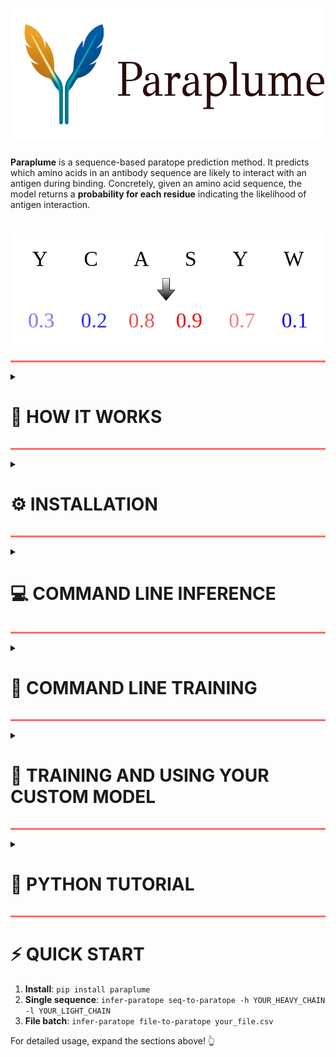 <h1 align="center">
  <img src="doc/logo.png" width="500">
</h1>

**Paraplume** is a sequence-based paratope prediction method. It predicts which amino acids in an antibody sequence are likely to interact with an antigen during binding. Concretely, given an amino acid sequence, the model returns a **probability for each residue** indicating the likelihood of antigen interaction.

<h1 align="center">
  <img src="doc/example_github.png" width="500">
</h1>

<hr style="height:3px;border:none;background-color:#ff6b6b;" />


<details>
<summary><h1>📖 HOW IT WORKS</h1></summary>

Paraplume uses supervised learning and involves three main steps:

1. **Labelling**:
   Antibody sequences are annotated with paratope labels using structural data from [SAbDab](http://opig.stats.ox.ac.uk/webapps/newsabdab/).

2. **Sequence representation**:
   Each amino acid is embedded into a high-dimensional vector using **Protein Language Model (PLM) embeddings**.

3. **Model training**:
   A **Multi-Layer Perceptron (MLP)** is trained to minimize **Binary Cross-Entropy Loss**, using PLM embeddings as inputs and paratope labels as targets.

The full workflow of Paraplume is summarized Figure B below:

![Summary](./doc/figure1.png)

</details>

<hr style="height:3px;border:none;background-color:#ff6b6b;" />


<details>
<summary><h1>⚙️ INSTALLATION</h1></summary>

It is available on PyPI and can be installed through pip.

```bash
pip install paraplume
```

We recommend installing it in a virtual environment with python >= 3.10.

</details>

<hr style="height:3px;border:none;background-color:#ff6b6b;" />


<details>
<summary><h1>💻 COMMAND LINE INFERENCE </h1></summary>

A command-line tool for predicting paratopes from antibody sequences.
`infer-paratope` provides two commands, one to infer the paratope from a unique sequence (`seq-to-paratope`) and another from a batch of sequences in the form of a csv file (`file-to-paratope`).
```bash
infer-paratope COMMAND [OPTIONS][ARGS] ...
```
Run `infer-paratope --help` to see the commands.

<details>
<summary><h2>📋 Commands</h2></summary>

<details>
<summary><h3>1. seq-to-paratope - Predict from sequence</h3></summary>

Predict paratope directly from amino acid sequences provided as command line arguments.

#### Usage
```bash
infer-paratope seq-to-paratope [OPTIONS]
```

#### Options
| Option | Type | Default | Description |
|--------|------|---------|-------------|
| `-h, --heavy-chain` | TEXT | - | Heavy chain amino acid sequence |
| `-l, --light-chain` | TEXT | - | Light chain amino acid sequence |
| `--custom-model` | PATH | None | Path to custom trained model folder |
| `--gpu` | INT | 0 | GPU device to use |
| `--large/--small` | flag | --large | Model size (large: full Paraplume, small: ESM-2 only) |

<details>
<summary><h4>Examples</h4></summary>

**Both chains:**
```bash
infer-paratope seq-to-paratope \
  -h QAYLQQSGAELVKPGASVKMSCKASDYTFTNYNMHWIKQTPGQGLEWIGAIYPGNGDTSYNQKFKGKATLTADKSSSTAYMQLSSLTSEDSAVYYCASLGSSYFDYWGQGTTLTVSS \
  -l EIVLTQSPTTMAASPGEKITITCSARSSISSNYLHWYQQKPGFSPKLLIYRTSNLASGVPSRFSGSGSGTSYSLTIGTMEAEDVATYYCHQGSNLPFTFGSGTKLEIK
```

**Heavy chain only:**
```bash
infer-paratope seq-to-paratope \
  -h QAYLQQSGAELVKPGASVKMSCKASDYTFTNYNMHWIKQTPGQGLEWIGAIYPGNGDTSYNQKFKGKATLTADKSSSTAYMQLSSLTSEDSAVYYCASLGSSYFDYWGQGTTLTVSS
```

**Light chain only:**
```bash
infer-paratope seq-to-paratope \
  -l EIVLTQSPTTMAASPGEKITITCSARSSISSNYLHWYQQKPGFSPKLLIYRTSNLASGVPSRFSGSGSGTSYSLTIGTMEAEDVATYYCHQGSNLPFTFGSGTKLEIK
```

</details>

</details>

<details>
<summary><h3>2. file-to-paratope - Predict from File</h3></summary>

Predict paratope from sequences stored in a CSV file.

#### Usage
```bash
infer-paratope file-to-paratope [OPTIONS] FILE_PATH
```

#### Arguments
| Argument | Type | Required | Description |
|----------|------|----------|-------------|
| `FILE_PATH` | PATH | ✓ | Path to input CSV file |

#### Options
| Option | Type | Default | Description |
|--------|------|---------|-------------|
| `--custom-model` | PATH | None | Path to custom trained model folder |
| `--name` | TEXT | paratope_ | Prefix for output file |
| `--gpu` | INT | 0 | GPU device to use |
| `--emb-proc-size` | INT | 100 | Embedding batch size for memory management |
| `--compute-sequence-embeddings` | flag | False | Compute paratope and classical sequence embeddings |
| `--single-chain` | flag | False | Process single chain sequences |
| `--large/--small` | flag | --large | Model size (large: Paraplume, small: Paraplume-S, using ESM-2 embedding only) |



<details>
<summary><h4>Examples</h4></summary>

**Paired chains:**
```bash
infer-paratope file-to-paratope test.csv
```

**Heavy chain only:**
```bash
infer-paratope file-to-paratope test_heavy.csv --single-chain
```

**Light chain only:**
```bash
infer-paratope file-to-paratope test_light.csv --single-chain
```

Sample input files are available in `tests/data/`:
- `test.csv` - Paired heavy/light chains
- `test_heavy.csv` - Heavy chain only
- `test_light.csv` - Light chain only

</details>

<details>
<summary><h4>Input</h4></summary>

Your CSV file must contain these columns:

**For paired chains (default):**
| sequence_heavy | sequence_light |
|----------------|----------------|
| QAYLQQSGAELVKPGASVKMSCKASDYTFTNYNMHWIKQTPGQGLEWIGAIYPGNGDTSYNQKFKGKATLTADKSSSTAYMQLSSLTSEDSAVYYCASLGSSYFDYWGQGTTLTVSS | EIVLTQSPTTMAASPGEKITITCSARSSISSNYLHWYQQKPGFSPKLLIYRTSNLASGVPSRFSGSGSGTSYSLTIGTMEAEDVATYYCHQGSNLPFTFGSGTKLEIK |
| EVQLVESGGGLVQPGGSLRLSCAASGFTFSRYAMSWVRQAPGKGLEWVSVISSGGSYTYYADSVKGRFTISRDNAKNSLYLQMNSLRAEDTAVYYCAKDREYRYYYYGMDVWGQGTTVTVSS | DIQMTQSPSSLSASVGDRVTITCRASQGISSWLAWYQQKPGKAPKLLIYDASSLESGVPSRFSGSGSGTDFTLTISSLQPEDFATYYCQQYGSSPPYTFGQGTKLEIK |

**For single heavy chain (use `--single-chain`):**
| sequence_heavy | sequence_light |
|----------------|----------------|
| QAYLQQSGAELVKPGASVKMSCKASDYTFTNYNMHWIKQTPGQGLEWIGAIYPGNGDTSYNQKFKGKATLTADKSSSTAYMQLSSLTSEDSAVYYCASLGSSYFDYWGQGTTLTVSS | |
| EVQLVESGGGLVQPGGSLRLSCAASGFTFSRYAMSWVRQAPGKGLEWVSVISSGGSYTYYADSVKGRFTISRDNAKNSLYLQMNSLRAEDTAVYYCAKDREYRYYYYGMDVWGQGTTVTVSS | |

**For single light chain (use `--single-chain`):**
| sequence_heavy | sequence_light |
|----------------|----------------|
| | EIVLTQSPTTMAASPGEKITITCSARSSISSNYLHWYQQKPGFSPKLLIYRTSNLASGVPSRFSGSGSGTSYSLTIGTMEAEDVATYYCHQGSNLPFTFGSGTKLEIK |
| | DIQMTQSPSSLSASVGDRVTITCRASQGISSWLAWYQQKPGKAPKLLIYDASSLESGVPSRFSGSGSGTDFTLTISSLQPEDFATYYCQQYGSSPPYTFGQGTKLEIK |

</details>

<details>
<summary><h4>Output</h4></summary>

Creates a pickle file (e.g., `paratope_test.pkl`) containing:
- `model_prediction_heavy` - Paratope predictions for heavy chains
- `model_prediction_light` - Paratope predictions for light chains

**Reading results:**
```python
import pandas as pd
predictions = pd.read_pickle("paratope_test.pkl")
print(predictions.head())
```

</details>

</details>

</details>

</details>

<hr style="height:3px;border:none;background-color:#ff6b6b;" />

<details>
<summary><h1>🦮 COMMAND LINE TRAINING</h1></summary>

We also provide the possibility to use your custom model for inference. To train your custom model you will need to run two commands: `create-dataset` to generate labels and PLM embeddings for your desired dataset, and `train-model` to train the model.

After training the model on your custom dataset, the model is saved in a folder whose path can be given to the inference commands as a `--custom-model` option.

<details>
<summary><h2>📋 Commands</h2></summary>

<details>
<summary><h3>1. create-dataset - Generate Training Dataset</h3></summary>

Create dataset to train the neural network. Sequences and labels are saved in a .json file, and LPLM embeddings are saved in a .pt file.

#### Usage
```bash
create-dataset [OPTIONS] CSV_FILE_PATH PDB_FOLDER_PATH
```

#### Arguments
| Argument | Type | Required | Description |
|----------|------|----------|-------------|
| `CSV_FILE_PATH` | PATH | ✓ | Path of csv file to use for pdb list |
| `PDB_FOLDER_PATH` | PATH | ✓ | Pdb folder path for ground truth labeling |

#### Options
| Option | Type | Default | Description |
|--------|------|---------|-------------|
| `--result-folder, -r` | PATH | result | Where to save results |
| `--emb-proc-size` | INTEGER | 100 | We create embeddings chunk by chunk to avoid memory explosion. This is the chunk size. Optimal value depends on your computer |
| `--gpu` | INTEGER | 0 | Which gpu to use |
| `--single-chain` | flag | False | Generate embeddings using llms on single chain mode, which slightly increases performance |

<details>
<summary><h4>Example</h4></summary>

```bash
create-dataset custom_train_set.csv pdb_folder \
  -r training_data \
  --gpu 0 \
  --emb-proc-size 50 \
  --single-chain
```

</details>

<details>
<summary><h4>Input</h4></summary>

`custom_train_set.csv` contains information about the PDB files used for training and has the following format:

| pdb  | Lchain | Hchain | antigen_chain |
|------|--------|--------|---------------|
| 1ahw | D      | E      | F             |
| 1bj1 | L      | H      | W             |
| 1ce1 | L      | H      | P             |

**Column descriptions:**
- `pdb`: PDB code of the antibody-antigen complex (should be available in `pdb_folder` as `pdb_folder/pdb_code.pdb`)
- `Lchain`: Light chain identifier used to label the paratope
- `Hchain`: Heavy chain identifier used to label the paratope
- `antigen_chain`: Antigen chain identifier used to label the paratope

</details>

<details>
<summary><h4>Output</h4></summary>

Creates a folder with the same name `custom_train_set` inside `training_data`, in which there are two files, `json.dict` with the sequences and labels, and `embeddings.pt` for the PLM embeddings.

</details>

</details>

</details>

<details>
<summary><h3>2. train-model - Train Neural Network</h3></summary>

Train the model given provided parameters and data.

#### Usage
```bash
train-model [OPTIONS] TRAIN_FOLDER_PATH VAL_FOLDER_PATH
```

#### Arguments
| Argument | Type | Required | Description |
|----------|------|----------|-------------|
| `TRAIN_FOLDER_PATH` | PATH | ✓ | Path of train folder |
| `VAL_FOLDER_PATH` | PATH | ✓ | Path of val folder |

#### Options
| Option | Type | Default | Description |
|--------|------|---------|-------------|
| `--lr` | FLOAT | 0.001 | Learning rate to use for training |
| `--n_epochs, -n` | INTEGER | 1 | Number of epochs to use for training |
| `--result_folder, -r` | PATH | result | Where to save results |
| `--pos-weight` | FLOAT | 1 | Weight to give to positive labels |
| `--batch-size, -bs` | INTEGER | 10 | Batch size |
| `--mask-prob` | FLOAT | 0 | Probability with which to mask each embedding coefficient |
| `--dropouts` | TEXT | 0 | Dropout probabilities for each hidden layer, separated by commas. Example '0.3,0.3' |
| `--dims` | TEXT | 1000 | Dimensions of hidden layers. Separated by commas. Example '100,100' |
| `--override` | flag | False | Override results |
| `--seed` | INTEGER | 0 | Seed to use for training |
| `--l2-pen` | FLOAT | 0 | L2 penalty to use for the model weights |
| `--alphas` | TEXT | - | Whether to use different alphas labels to help main label |
| `--patience` | INTEGER | 0 | Patience to use for early stopping. 0 means no early stopping |
| `--emb-models` | TEXT | all | LLM embedding models to use, separated by commas. LLMs should be in 'ablang2','igbert','igT5','esm','antiberty','prot-t5','all'. Example 'igT5,esm' |
| `--gpu` | INTEGER | 0 | Which GPU to use |

<details>
<summary><h4>Example</h4></summary>

```bash
train-model training_data/custom_train_set training_data/custom_val_set \
  --lr 0.001 \
  -n 50 \
  -r training_results \
  --batch-size 32 \
  --dims 512,256 \
  --dropouts 0.2,0.1 \
  --patience 5 \
  --emb-models igT5,esm \
  --gpu 0
```

</details>

<details>
<summary><h4>Input</h4></summary>

The two arguments (`training_data/custom_train_set` and `training_data/custom_val_set` in the example) are paths of folders created by the previous `create-dataset` command.

</details>

<details>
<summary><h4>Output</h4></summary>

Model weights and training parameters are saved in a folder (`training_results` in the example, `results` by default).

</details>

**The resulting trained model can then be used at inference by passing the output folder path as the --custom-model argument of the inference commands (see inference command lines).**


</details>

</details>

</details>
<hr style="height:3px;border:none;background-color:#ff6b6b;" />
<details>
<summary><h1>🚀 TRAINING AND USING YOUR CUSTOM MODEL </h1></summary>

Here's a complete example of how to train and use your custom model:

## Set up
- Clone repository
- Make sure you are in `Paraplume`.
- Download PDB files from [SabDab](https://opig.stats.ox.ac.uk/webapps/sabdab-sabpred/sabdab/about#formats) using IMGT format and save them in `./all_structures/imgt`.

## Step 1: Create training and validation datasets from CSVs
```bash
create-dataset ./tutorial/custom_train_set.csv ./all_structures/imgt -r custom_folder
```
The folder `custom_folder` will be created. Inside this folder the folder `custom_train_set` is created in which there are two files, `dict.json` for the sequences and labels, and `embeddings.pt` for the PLM embeddings.
Repeat for the validation set (used for early stopping):
```bash
create-dataset ./tutorial/custom_val_set.csv ./all_structures/imgt -r custom_folder
```


## Step 2: Train the model
```bash
train-model ./custom_folder/custom_train_set ./custom_folder/custom_val_set \
  --lr 0.001 \
  -n 50 \
  --batch-size 8 \
  --dims 512,256 \
  --dropouts 0.2,0.1 \
  --patience 5 \
  --emb-models igT5,esm \
  --gpu 0 \
  -r ./custom_folder
```
This will save training results in `custom_folder`.
`checkpoint.pt` contains the weights of the model, `summary_dict.json` contains the parameters used for training, and `summary_plot.png` some plots showing the training process.

## Step 3: Use the trained custom model for inference
After training, your custom model will be saved in the results folder and can be used with inference commands using the `--custom-model` option.

```bash
infer-paratope file-to-paratope ./Paraplume/tutorial/paired.csv --custom-model ./custom_folder
```

And the result is available as `paratope_paired.pkl` !!

</details>
<hr style="height:3px;border:none;background-color:#ff6b6b;" />

<details>
<summary><h1>🐍 PYTHON TUTORIAL</h1></summary>

A python tutorial is available in the `tutorial` folder.

</details>

<hr style="height:3px;border:none;background-color:#ff6b6b;" />

# ⚡ QUICK START

1. **Install**: `pip install paraplume`
2. **Single sequence**: `infer-paratope seq-to-paratope -h YOUR_HEAVY_CHAIN -l YOUR_LIGHT_CHAIN`
3. **File batch**: `infer-paratope file-to-paratope your_file.csv`

For detailed usage, expand the sections above! 👆
